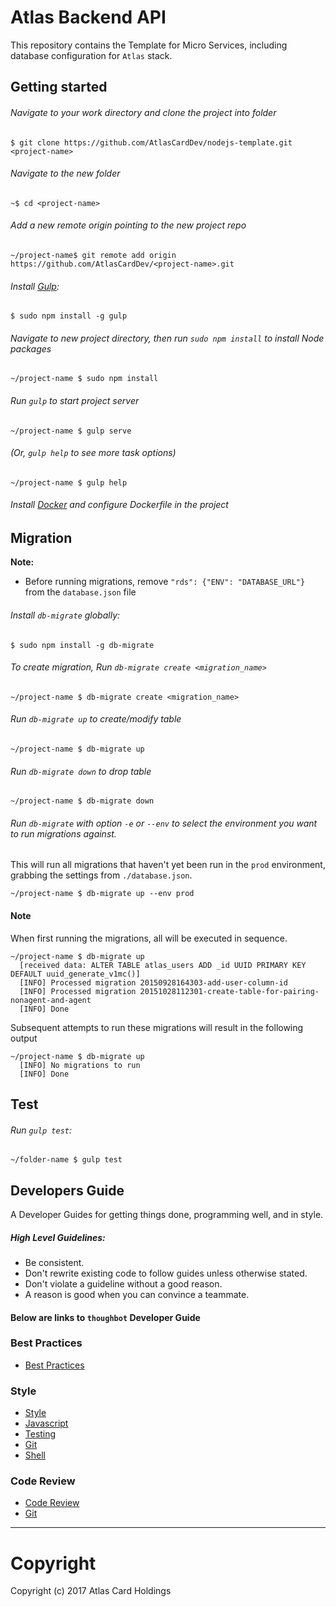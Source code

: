 # Atlas Backend API
This repository contains the Template for Micro Services, including database configuration for `Atlas` stack.


## Getting started
###### Navigate to your work directory and clone the project into <project-name> folder
```
$ git clone https://github.com/AtlasCardDev/nodejs-template.git <project-name>
```

###### Navigate to the new folder 
```
~$ cd <project-name>
```

###### Add a new remote origin pointing to the new project repo 
```
~/project-name$ git remote add origin https://github.com/AtlasCardDev/<project-name>.git
```

###### Install [Gulp](https://github.com/gulpjs/gulp/blob/master/docs/getting-started.md#getting-started):
```
$ sudo npm install -g gulp
```

###### Navigate to new project directory, then run `sudo npm install` to install Node packages
```
~/project-name $ sudo npm install
```

###### Run `gulp` to start project server
```
~/project-name $ gulp serve
```

###### (Or, `gulp help` to see more task options)
```
~/project-name $ gulp help
```

###### Install [Docker](https://nodejs.org/en/docs/guides/nodejs-docker-webapp/) and configure Dockerfile in the project


## Migration

**Note:**
 - Before running migrations, remove `"rds": {"ENV": "DATABASE_URL"}` from the `database.json` file

###### Install `db-migrate` globally:
```
$ sudo npm install -g db-migrate
```

###### To create migration, Run `db-migrate create <migration_name>`
```
~/project-name $ db-migrate create <migration_name>
```

###### Run `db-migrate up` to create/modify table
```
~/project-name $ db-migrate up
```

###### Run `db-migrate down` to drop table
```
~/project-name $ db-migrate down
```

###### Run `db-migrate` with option `-e` or `--env` to select the environment you want to run migrations against.
This will run all migrations that haven't yet been run in the `prod` environment, grabbing the settings from `./database.json`.

```
~/project-name $ db-migrate up --env prod
```


#### Note
When first running the migrations, all will be executed in sequence.
```
~/project-name $ db-migrate up
  [received data: ALTER TABLE atlas_users ADD _id UUID PRIMARY KEY DEFAULT uuid_generate_v1mc()]
  [INFO] Processed migration 20150928164303-add-user-column-id
  [INFO] Processed migration 20151028112301-create-table-for-pairing-nonagent-and-agent
  [INFO] Done
```

Subsequent attempts to run these migrations will result in the following output

```
~/project-name $ db-migrate up
  [INFO] No migrations to run
  [INFO] Done
```


## Test

###### Run `gulp test`:
```
~/folder-name $ gulp test
```

## Developers Guide

A Developer Guides for getting things done, programming well, and in style.

##### High Level Guidelines:

- Be consistent.
- Don't rewrite existing code to follow guides unless otherwise stated.
- Don't violate a guideline without a good reason.
- A reason is good when you can convince a teammate.


#### Below are links to `thoughbot` Developer Guide

### Best Practices
- [Best Practices](https://github.com/thoughtbot/guides/tree/master/best-practices)

### Style
- [Style](https://github.com/thoughtbot/guides/tree/master/style)
- [Javascript](https://github.com/thoughtbot/guides/tree/master/style/javascript)
- [Testing](https://github.com/thoughtbot/guides/tree/master/style/testing)
- [Git](https://github.com/thoughtbot/guides/tree/master/style/git)
- [Shell](https://github.com/thoughtbot/guides/tree/master/style/shell)

### Code Review

- [Code Review](https://github.com/thoughtbot/guides/tree/master/code-review)
- [Git](https://github.com/thoughtbot/guides/tree/master/protocol/git)

------------------------------------------


Copyright
=========

Copyright (c) 2017 Atlas Card Holdings
